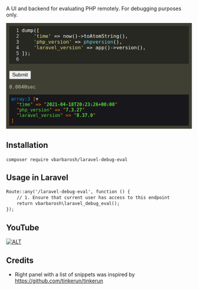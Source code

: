 A UI and backend for evaluating PHP remotely.  For debugging purposes only.

![cover](cover.png)

## Installation

    composer require vbarbarosh/laravel-debug-eval

## Usage in Laravel

    Route::any('/laravel-debug-eval', function () {
        // 1. Ensure that current user has access to this endpoint
        return vbarbarosh\laravel_debug_eval();
    });

## YouTube

[![ALT](https://img.youtube.com/vi/gSofz-bkuCs/0.jpg)](https://www.youtube.com/watch?v=gSofz-bkuCs)

## Credits

* Right panel with a list of snippets was inspired by https://github.com/tinkerun/tinkerun
